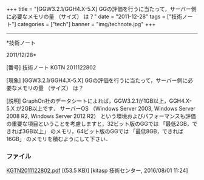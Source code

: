 ﻿+++
title = "[GGW3.2.1/GGH4.X-5.X] GGの評価を行うに当たって，サーバー側に必要なメモリの量 （サイズ） は？"
date = "2011-12-28"
tags = ["技術ノート"]
categories = ["tech"]
banner = "img/technote.jpg"
+++

-----------------------------------------------------------------------------------------------------------------------------

*技術ノート

2011/12/28*


[番号]
技術ノート KGTN 2011122802

[現象]
[GGW3.2.1/GGH4.X-5.X]
GGの評価を行うに当たって，サーバー側に必要なメモリの量 （サイズ） は？

[説明]
GraphOn社のデータシートによれば，GGW3.2.1が1GB以上，GGH4.X-5.X
が2GB以上です． サーバーOS （Windows Server 2003, Windows Server 2008
R2, Windows Server 2012 R2）
という環境およびパフォーマンスも評価の重要な項目ということを考慮しますと，32ビット版のGGでは
「最低2GB，できれば3GB以上」 のメモリ，64ビット版のGGでは
「最低8GB，できれば16GB」 のメモリを積むようにして下さい．


### ファイル

 
 


[KGTN2011122802.pdf](http://techreport.kitasp.net/attachments/download/2777/KGTN2011122802.pdf)
 [(53.5 KB)] [kitasp 技術センター, 2016/08/01
11:24]


 


 

